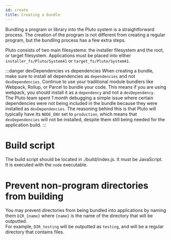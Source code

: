 ```yaml
---
id: create
title: Creating a bundle
---
```


Bundling a program or library into the Pluto system is a straightforward process.
The creation of the program is not different from creating a regular program, but the bundling process has a few extra steps.  

Pluto consists of two main filesystems: the installer filesystem and the root, or target filesystem.
Applications must be placed into either `installer_fs/Pluto/System41` or `target_fs/Pluto/System41`.

:::danger devDependencies vs dependencies
When creating a bundle, make sure to install all dependencies as `dependencies` and not `devDependencies`.
Continue to use your traditional module bundlers like Webpack, Rollup, or Parcel to bundle your code.
This means if you are using webpack, you should install it as a `dependency` and not a `devDependency`.  
The Pluto team spent *1 month* debugging a simple issue where certain dependencies were not being included in the bundle because they were installed as `devDependencies`.
The reasoning behind this is that Pluto will typically have its `NODE_ENV` set to `production`, which means that `devDependencies` will not be installed, despite them still being needed for the application build.
:::

# Build script
The build script should be located in ./build/index.js. It must be JavaScript. It is executed with the `node` executable.

# Prevent non-program directories from building
You may prevent directories from being bundled into applications by naming them `DIR_{name}` where `{name}` is the name of the directory that will be outputted.  
For example, `DIR_testing` will be outputted as `testing`, and will be a regular directory that contains files.